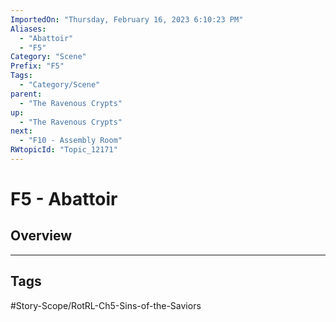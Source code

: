 ```yaml
---
ImportedOn: "Thursday, February 16, 2023 6:10:23 PM"
Aliases:
  - "Abattoir"
  - "F5"
Category: "Scene"
Prefix: "F5"
Tags:
  - "Category/Scene"
parent:
  - "The Ravenous Crypts"
up:
  - "The Ravenous Crypts"
next:
  - "F10 - Assembly Room"
RWtopicId: "Topic_12171"
---
```

# F5 - Abattoir
## Overview

---
## Tags
#Story-Scope/RotRL-Ch5-Sins-of-the-Saviors


